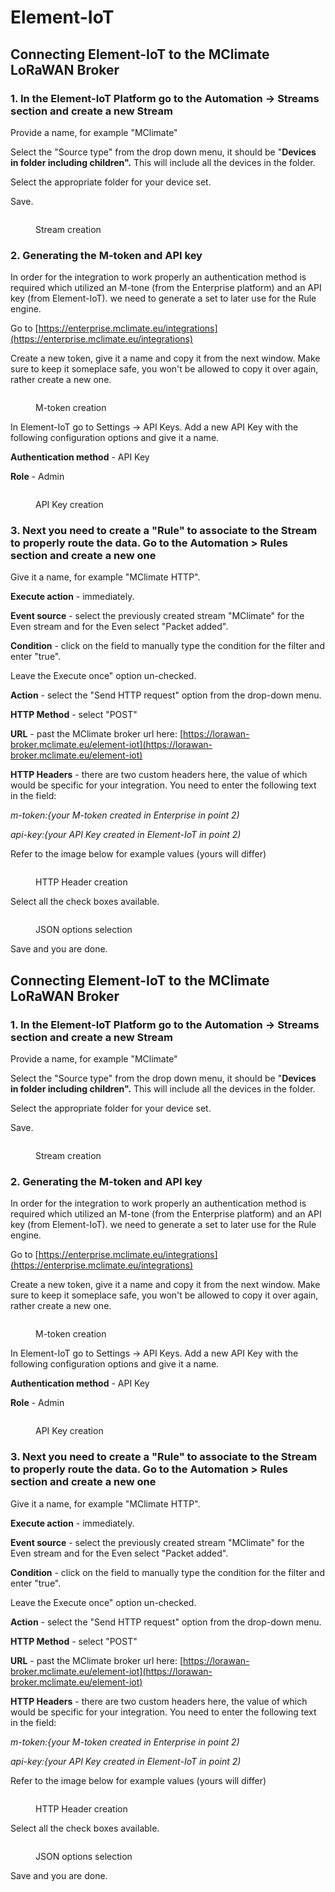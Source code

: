 # Element-IoT

## **Connecting Element-IoT to the MClimate LoRaWAN Broker**

### 1. In the Element-IoT Platform go to the Automation -> Streams section and create a new Stream

Provide a name, for example "MClimate"

Select the "Source type" from the drop down menu, it should be "**Devices in folder including children".** This will include all the devices in the folder.

Select the appropriate folder for your device set.

Save.

<figure><img src="../.gitbook/assets/image (4) (1).png" alt=""><figcaption><p>Stream creation</p></figcaption></figure>

### 2. Generating the M-token and API key

In order for the integration to work properly an authentication method is required which utilized an M-tone (from the Enterprise platform) and an API key (from Element-IoT). we need to generate a set to later use for the Rule engine.

Go to [https://enterprise.mclimate.eu/integrations](https://enterprise.mclimate.eu/integrations)

Create a new token, give it a name and copy it from the next window. Make sure to keep it someplace safe, you won't be allowed to copy it over again, rather create a new one.

<figure><img src="../.gitbook/assets/image (8) (1).png" alt=""><figcaption><p>M-token creation</p></figcaption></figure>

In Element-IoT go to Settings -> API Keys. Add a new API Key with the following configuration options and give it a name.

**Authentication method** - API Key

**Role** - Admin

<figure><img src="../.gitbook/assets/image (9) (1).png" alt=""><figcaption><p>API Key creation</p></figcaption></figure>

### 3. Next you need to create a "Rule" to associate to the Stream to properly route the data. Go to the Automation > Rules section and create a new one

Give it a name, for example "MClimate HTTP".

**Execute action** - immediately.

**Event source** - select the previously created stream "MClimate" for the Even stream and for the Even select "Packet added".

**Condition** - click on the field to manually type the condition for the filter and enter "true".

Leave the Execute once" option un-checked.

**Action** - select the "Send HTTP request" option from the drop-down menu.

**HTTP Method** - select "POST"

**URL** - past the MClimate broker url here: [https://lorawan-broker.mclimate.eu/element-iot](https://lorawan-broker.mclimate.eu/element-iot)

**HTTP Headers** - there are two custom headers here, the value of which would be specific for your integration. You need to enter the following text in the field:

_m-token:{your M-token created in Enterprise in point 2)_

_api-key:{your API Key created in Element-IoT in point 2)_

Refer to the image below for example values (yours will differ)

<figure><img src="../.gitbook/assets/image (7) (1).png" alt=""><figcaption><p>HTTP Header creation</p></figcaption></figure>

Select all the check boxes available.

<figure><img src="../.gitbook/assets/image (10) (1).png" alt=""><figcaption><p>JSON options selection</p></figcaption></figure>

Save and you are done.

## **Connecting Element-IoT to the MClimate LoRaWAN Broker**

### 1. In the Element-IoT Platform go to the Automation -> Streams section and create a new Stream

Provide a name, for example "MClimate"

Select the "Source type" from the drop down menu, it should be "**Devices in folder including children".** This will include all the devices in the folder.

Select the appropriate folder for your device set.

Save.

<figure><img src="../.gitbook/assets/image (36).png" alt=""><figcaption><p>Stream creation</p></figcaption></figure>

### 2. Generating the M-token and API key

In order for the integration to work properly an authentication method is required which utilized an M-tone (from the Enterprise platform) and an API key (from Element-IoT). we need to generate a set to later use for the Rule engine.

Go to [https://enterprise.mclimate.eu/integrations](https://enterprise.mclimate.eu/integrations)

Create a new token, give it a name and copy it from the next window. Make sure to keep it someplace safe, you won't be allowed to copy it over again, rather create a new one.

<figure><img src="../.gitbook/assets/image (37).png" alt=""><figcaption><p>M-token creation</p></figcaption></figure>

In Element-IoT go to Settings -> API Keys. Add a new API Key with the following configuration options and give it a name.

**Authentication method** - API Key

**Role** - Admin

<figure><img src="../.gitbook/assets/image (38).png" alt=""><figcaption><p>API Key creation</p></figcaption></figure>

### 3. Next you need to create a "Rule" to associate to the Stream to properly route the data. Go to the Automation > Rules section and create a new one

Give it a name, for example "MClimate HTTP".

**Execute action** - immediately.

**Event source** - select the previously created stream "MClimate" for the Even stream and for the Even select "Packet added".

**Condition** - click on the field to manually type the condition for the filter and enter "true".

Leave the Execute once" option un-checked.

**Action** - select the "Send HTTP request" option from the drop-down menu.

**HTTP Method** - select "POST"

**URL** - past the MClimate broker url here: [https://lorawan-broker.mclimate.eu/element-iot](https://lorawan-broker.mclimate.eu/element-iot)

**HTTP Headers** - there are two custom headers here, the value of which would be specific for your integration. You need to enter the following text in the field:

_m-token:{your M-token created in Enterprise in point 2)_

_api-key:{your API Key created in Element-IoT in point 2)_

Refer to the image below for example values (yours will differ)

<figure><img src="../.gitbook/assets/image (13).png" alt=""><figcaption><p>HTTP Header creation</p></figcaption></figure>

Select all the check boxes available.

<figure><img src="../.gitbook/assets/image (14).png" alt=""><figcaption><p>JSON options selection</p></figcaption></figure>

Save and you are done.
